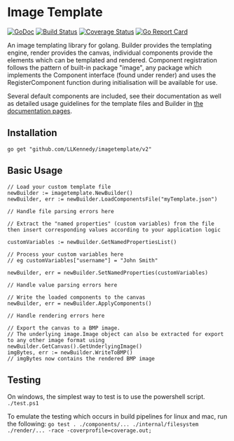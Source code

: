 # Image Template

[![GoDoc](https://godoc.org/github.com/LLKennedy/imagetemplate?status.svg)](https://godoc.org/github.com/LLKennedy/imagetemplate)
[![Build Status](https://travis-ci.org/disintegration/imaging.svg?branch=master)](https://travis-ci.org/LLKennedy/imagetemplate)
[![Coverage Status](https://coveralls.io/repos/github/LLKennedy/imagetemplate/badge.svg?branch=master)](https://coveralls.io/github/LLKennedy/imagetemplate?branch=master)
[![Go Report Card](https://goreportcard.com/badge/github.com/LLKennedy/imagetemplate)](https://goreportcard.com/report/github.com/LLKennedy/imagetemplate)

An image templating library for golang. Builder provides the templating engine, render provides the canvas, individual components provide the elements which can be templated and rendered. Component registration follows the pattern of built-in package "image", any package which implements the Component interface (found under render) and uses the RegisterComponent function during initialisation will be available for use.

Several default components are included, see their documentation as well as detailed usage guidelines for the template files and Builder in [the documentation pages](/doc/Home.md).

## Installation
`go get "github.com/LLKennedy/imagetemplate/v2"`

## Basic Usage
```
// Load your custom template file
newBuilder := imagetemplate.NewBuilder()
newBuilder, err := newBuilder.LoadComponentsFile("myTemplate.json")

// Handle file parsing errors here

// Extract the "named properties" (custom variables) from the file then insert corresponding values according to your application logic

customVariables := newBuilder.GetNamedPropertiesList()

// Process your custom variables here
// eg customVariables["username"] = "John Smith"

newBuilder, err = newBuilder.SetNamedProperties(customVariables)

// Handle value parsing errors here

// Write the loaded components to the canvas
newBuilder, err = newBuilder.ApplyComponents()

// Handle rendering errors here

// Export the canvas to a BMP image. 
// The underlying image.Image object can also be extracted for export to any other image format using newBuilder.GetCanvas().GetUnderlyingImage()
imgBytes, err := newBuilder.WriteToBMP()
// imgBytes now contains the rendered BMP image
```

## Testing
On windows, the simplest way to test is to use the powershell script.
`./test.ps1`

To emulate the testing which occurs in build pipelines for linux and mac, run the following:
`go test . ./components/... ./internal/filesystem ./render/... -race -coverprofile=coverage.out;`